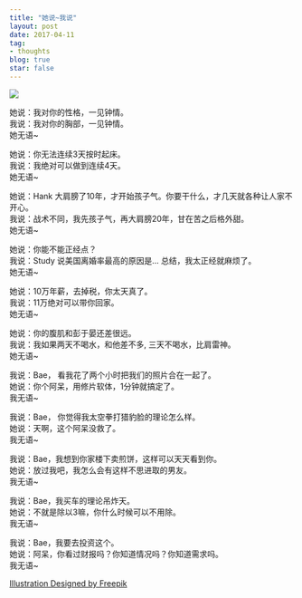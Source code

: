 ```yaml
---
title: "她说~我说"
layout: post
date: 2017-04-11
tag:
- thoughts
blog: true
star: false
---
```


<img src="{{ site.url }}/assets/images/shesays.jpg" style="display:block; margin: 0 auto;" />

她说：我对你的性格，一见钟情。<br />
我说：我对你的胸部，一见钟情。<br />
她无语~<br />

她说：你无法连续3天按时起床。 <br />
我说：我绝对可以做到连续4天。<br />
她无语~<br />

她说：Hank 大肩膀了10年，才开始孩子气。你要干什么，才几天就各种让人家不开心。<br />
我说：战术不同，我先孩子气，再大肩膀20年，甘在苦之后格外甜。<br />
她无语~<br />

她说：你能不能正经点？<br />
我说：Study 说美国离婚率最高的原因是... 总结，我太正经就麻烦了。<br />
她无语~<br />

她说：10万年薪，去掉税，你太天真了。<br />
我说：11万绝对可以带你回家。<br />
她无语~<br />

她说：你的腹肌和彭于晏还差很远。<br />
我说：我如果两天不喝水，和他差不多, 三天不喝水，比肩雷神。<br />
她无语~<br />

我说：Bae， 看我花了两个小时把我们的照片合在一起了。<br />
她说：你个阿呆，用修片软体，1分钟就搞定了。<br />
我无语~<br />

我说：Bae， 你觉得我太空拳打猎豹脸的理论怎么样。<br />
她说：天啊，这个阿呆没救了。<br />
我无语~<br />

我说：Bae，我想到你家楼下卖煎饼，这样可以天天看到你。<br />
她说：放过我吧，我怎么会有这样不思进取的男友。<br />
我无语~<br />

我说：Bae，我买车的理论吊炸天。<br />
她说：不就是除以3嘛，你什么时候可以不用除。<br />
我无语~<br />

我说：Bae，我要去投资这个。<br />
她说：阿呆，你看过财报吗？你知道情况吗？你知道需求吗。<br />
我无语~<br />

<a href="http://www.freepik.com">Illustration Designed by Freepik</a>
